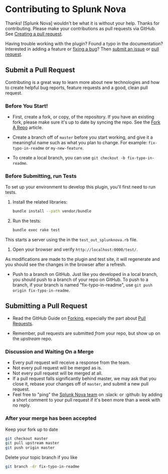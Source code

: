 # Contributing to Splunk Nova

Thanks! [Splunk Nova] wouldn't be what it is without your help. Thanks for contributing.
Please make your contributions as pull requests via GitHub.
See [Creating a pull request][pr].

Having trouble working with the plugin? Found a typo in the documentation?
Interested in adding a feature or [fixing a bug](https://github.com/splunknova/fluentd/issues)?
Then [submit an issue](https://github.com/splunknova/fluentd/issues/new)
or [pull request](https://help.github.com/articles/using-pull-requests/).

## Submit a Pull Request

Contributing is a great way to learn more about new technologies and how to create helpful bug reports,
feature requests and a good, clean pull request.

### Before You Start!

- First, create a fork, or copy, of the repository. If you have an existing fork, please make sure it's up to date by syncing the repo. See the [Fork A Repo](https://help.github.com/articles/fork-a-repo) article.

- Create a branch off of `master` before you start working, and give it a meaningful name such as what you plan to change. For example: `fix-typo-in-readme` or `my-new-feature`.
- To create a local branch, you can use `git checkout -b fix-typo-in-readme`.

### Before Submitting, run Tests

To set up your environment to develop this plugin, you'll first need to run tests.

1. Install the related libraries:

   ```bash
   bundle install --path vendor/bundle
   ```

1. Run the tests:

   ```bash
   bundle exec rake test
   ```

This starts a server using the in the `test_out_splunknova.rb` file.

1. Open your browser and verify `http://localhost:0000/test/`.

As modifications are made to the plugin and test site, it will regenerate and you should see the changes in the browser after a refresh.

- Push to a branch on GitHub. Just like you developed in a local branch, you should push to a branch of your repo on GitHub. To push to a branch,
  if your branch is named "fix-typo-in-readme", use `git push origin fix-typo-in-readme`.

## Submitting a Pull Request

- Read the GitHub Guide on [Forking](https://guides.github.com/activities/forking/), especially the part about
  [Pull Requests](https://guides.github.com/activities/forking/#making-a-pull-request).

- Remember, pull requests are submitted *from* your repo, but show up on the *upstream* repo.

### Discussion and Waiting On a Merge

- Every pull request will receive a response from the team.
- Not every pull request will be merged as is.
- Not every pull request will be merged at all.
- If a pull request falls significantly behind master, we may ask that you close it, rebase your changes off of `master`, and submit a new pull request.
- Feel free to "ping" the [Splunk Nova team][slacknova] on :slack: or :github: by adding a short comment to your pull request
  if it's been more than a week with no reply.

### After your merge has been accepted

Keep your fork up to date

```bash
git checkout master
git pull upstream master
git push origin master
```

Delete your topic branch if you like

```bash
git branch -dr fix-typo-in-readme
```

[pr]: https://help.github.com/articles/creating-a-pull-request/
[slacknova]: https://splunknova.slack.com/
[splunknova]: https://splunknova.com/
